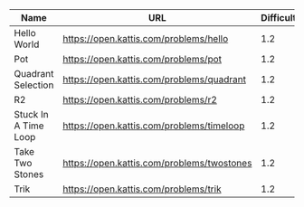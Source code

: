 | Name                 | URL                                        | Difficulty |
| ---                  | ---                                        | ---        |
| Hello World          | https://open.kattis.com/problems/hello     | 1.2 |
| Pot                  | https://open.kattis.com/problems/pot       | 1.2 |
| Quadrant Selection   | https://open.kattis.com/problems/quadrant  | 1.2 |
| R2                   | https://open.kattis.com/problems/r2        | 1.2 |
| Stuck In A Time Loop | https://open.kattis.com/problems/timeloop  | 1.2 |
| Take Two Stones      | https://open.kattis.com/problems/twostones | 1.2 |
| Trik                 | https://open.kattis.com/problems/trik      | 1.2 |
